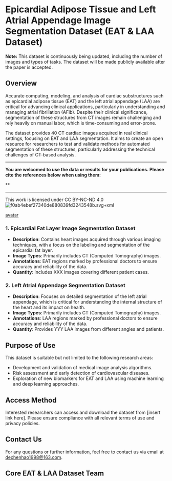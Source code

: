 # Epicardial Adipose Tissue and Left Atrial Appendage Image Segmentation Dataset (EAT & LAA Dataset)

**Note:**
This dataset is continuously being updated, including the number of images and types of tasks. The dataset will be made publicly available after the paper is accepted.


## Overview
Accurate computing, modeling, and analysis of cardiac substructures such as epicardial adipose tissue (EAT) and the left atrial appendage (LAA) are critical for advancing clinical applications, particularly in understanding and managing atrial fibrillation (AFib). Despite their clinical significance, segmentation of these structures from CT images remain challenging and rely heavily on manual labor, which is time-consuming and error-prone.

The dataset provides 40 CT cardiac images acquired in real clinical settings, focusing on EAT and LAA segmentation. It aims to create an open resource for researchers to test and validate methods for automated segmentation of these structures, particularly addressing the technical challenges of CT-based analysis. 


* * *
**You are welcomed to use the data or results for your publications. Please cite the references below when using them:**

**
* * *

This work&nbsp;is licensed under&nbsp;CC BY-NC-ND 4.0&nbsp;![f0ab4ebef27340de880839fd3243548b.svg+xml](en-resource://database/808:0)

[avatar](https://chooser-beta.creativecommons.org/img/cc-logo.f0ab4ebe.svg)


### 1. Epicardial Fat Layer Image Segmentation Dataset
- **Description**: Contains heart images acquired through various imaging techniques, with a focus on the labeling and segmentation of the epicardial fat layer.
- **Image Types**: Primarily includes CT (Computed Tomography) images.
- **Annotations**: EAT regions marked by professional doctors to ensure accuracy and reliability of the data.
- **Quantity**: Includes XXX images covering different patient cases.

### 2. Left Atrial Appendage Segmentation Dataset
- **Description**: Focuses on detailed segmentation of the left atrial appendage, which is critical for understanding the internal structure of the heart and its impact on health.
- **Image Types**: Primarily includes CT (Computed Tomography) images.
- **Annotations**: LAA regions marked by professional doctors to ensure accuracy and reliability of the data.
- **Quantity**: Provides YYY LAA images from different angles and patients.


## Purpose of Use

This dataset is suitable but not limited to the following research areas:
- Development and validation of medical image analysis algorithms.
- Risk assessment and early detection of cardiovascular diseases.
- Exploration of new biomarkers for EAT and LAA using machine learning and deep learning approaches.
## Access Method
Interested researchers can access and download the dataset from [insert link here]. Please ensure compliance with all relevant terms of use and privacy policies.
## Contact Us
For any questions or further information, feel free to contact us via email at dechenhao1998@163.com.


## Core EAT & LAA Dataset Team


